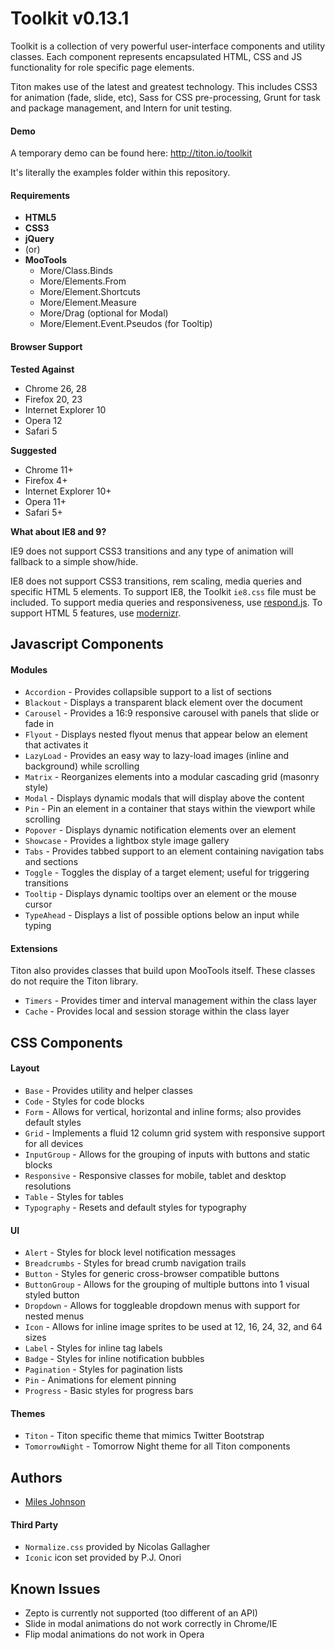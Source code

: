 # Toolkit v0.13.1 #

Toolkit is a collection of very powerful user-interface components and utility classes.
Each component represents encapsulated HTML, CSS and JS functionality for role specific page elements.

Titon makes use of the latest and greatest technology. This includes CSS3 for animation (fade, slide, etc),
Sass for CSS pre-processing, Grunt for task and package management, and Intern for unit testing.

#### Demo ####
A temporary demo can be found here: http://titon.io/toolkit

It's literally the examples folder within this repository.

#### Requirements ####
* **HTML5**
* **CSS3**
* **jQuery**
* (or)
* **MooTools**
    * More/Class.Binds
    * More/Elements.From
    * More/Element.Shortcuts
    * More/Element.Measure
    * More/Drag (optional for Modal)
    * More/Element.Event.Pseudos (for Tooltip)

#### Browser Support ####

**Tested Against**
* Chrome 26, 28
* Firefox 20, 23
* Internet Explorer 10
* Opera 12
* Safari 5

**Suggested**
* Chrome 11+
* Firefox 4+
* Internet Explorer 10+
* Opera 11+
* Safari 5+

**What about IE8 and 9?**

IE9 does not support CSS3 transitions and any type of animation will fallback to a simple show/hide.

IE8 does not support CSS3 transitions, rem scaling, media queries and specific HTML 5 elements. To support IE8, the Toolkit `ie8.css` file must be included.
To support media queries and responsiveness, use [respond.js](https://github.com/scottjehl/Respond). To support HTML 5 features, use [modernizr](http://modernizr.com).

## Javascript Components ##
#### Modules ####
* `Accordion` - Provides collapsible support to a list of sections
* `Blackout` - Displays a transparent black element over the document
* `Carousel` - Provides a 16:9 responsive carousel with panels that slide or fade in
* `Flyout` - Displays nested flyout menus that appear below an element that activates it
* `LazyLoad` - Provides an easy way to lazy-load images (inline and background) while scrolling
* `Matrix` - Reorganizes elements into a modular cascading grid (masonry style)
* `Modal` - Displays dynamic modals that will display above the content
* `Pin` - Pin an element in a container that stays within the viewport while scrolling
* `Popover` - Displays dynamic notification elements over an element
* `Showcase` - Provides a lightbox style image gallery
* `Tabs` - Provides tabbed support to an element containing navigation tabs and sections
* `Toggle` - Toggles the display of a target element; useful for triggering transitions
* `Tooltip` - Displays dynamic tooltips over an element or the mouse cursor
* `TypeAhead` - Displays a list of possible options below an input while typing

#### Extensions ####
Titon also provides classes that build upon MooTools itself. These classes do not require the Titon library.

* `Timers` - Provides timer and interval management within the class layer
* `Cache` - Provides local and session storage within the class layer

## CSS Components ##
#### Layout ####
* `Base` - Provides utility and helper classes
* `Code` - Styles for code blocks
* `Form` - Allows for vertical, horizontal and inline forms; also provides default styles
* `Grid` - Implements a fluid 12 column grid system with responsive support for all devices
* `InputGroup` - Allows for the grouping of inputs with buttons and static blocks
* `Responsive` - Responsive classes for mobile, tablet and desktop resolutions
* `Table` - Styles for tables
* `Typography` - Resets and default styles for typography

#### UI ####
* `Alert` - Styles for block level notification messages
* `Breadcrumbs` - Styles for bread crumb navigation trails
* `Button` - Styles for generic cross-browser compatible buttons
* `ButtonGroup` - Allows for the grouping of multiple buttons into 1 visual styled button
* `Dropdown` - Allows for toggleable dropdown menus with support for nested menus
* `Icon` - Allows for inline image sprites to be used at 12, 16, 24, 32, and 64 sizes
* `Label` - Styles for inline tag labels
* `Badge` - Styles for inline notification bubbles
* `Pagination` - Styles for pagination lists
* `Pin` - Animations for element pinning
* `Progress` - Basic styles for progress bars

#### Themes ####
* `Titon` - Titon specific theme that mimics Twitter Bootstrap
* `TomorrowNight` - Tomorrow Night theme for all Titon components

## Authors ##
* [Miles Johnson](https://github.com/milesj)

#### Third Party ####
* `Normalize.css` provided by Nicolas Gallagher
* `Iconic` icon set provided by P.J. Onori

## Known Issues ##
* Zepto is currently not supported (too different of an API)
* Slide in modal animations do not work correctly in Chrome/IE
* Flip modal animations do not work in Opera